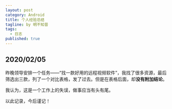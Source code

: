 ```yaml
---
layout: post
category: Android
title: 个人经验总结
tagline: by 明不知昔
tags: 
  - 日志
published: true
---
```




<!--more-->

## 2020/02/05

昨晚领导安排一个任务——“找一款好用的远程视频软件”，我找了很多资源，最后筛选出三款，列了一个对比表格，发了过去。但是在表格后面，却**没有附加结论**。

我认为，这是一个工作上的失误，做事应当有头有尾。

以此记录，今后谨记！